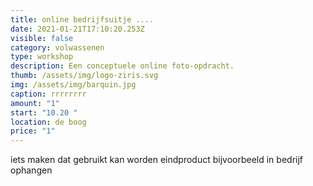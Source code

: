 ```yaml
---
title: online bedrijfsuitje ....
date: 2021-01-21T17:10:20.253Z
visible: false
category: volwassenen
type: workshop
description: Een conceptuele online foto-opdracht.
thumb: /assets/img/logo-ziris.svg
img: /assets/img/barquin.jpg
caption: rrrrrrrr
amount: "1"
start: "10.20 "
location: de boog
price: "1"
---
```

iets maken dat gebruikt kan worden eindproduct bijvoorbeeld in bedrijf ophangen